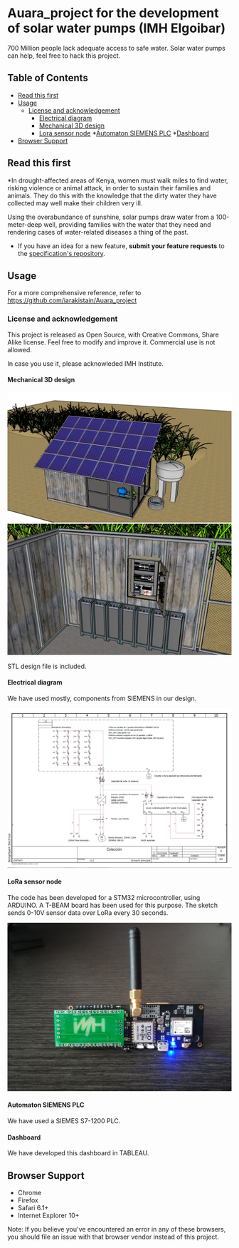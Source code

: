 # Auara_project for the development of solar water pumps  (IMH Elgoibar)


700 Million people lack adequate access to safe water. Solar water pumps 
can help, feel free to hack this project.

## Table of Contents

* [Read this first](#read-this-first)
* [Usage](#usage)
  * [License and acknowledgement](#license)
    * [Electrical diagram](#electrical-diagram)
    * [Mechanical 3D design](#mechanical-3d-design)
    * [Lora sensor node](#lora-sensor-node)
	 *[Automaton SIEMENS PLC](#automation-siemens-plc)
	 *[Dashboard](#dashboard)
* [Browser Support](#browser-support)

## Read this first

*In drought-affected areas of Kenya, women must walk miles to find water, risking violence or animal 
attack, in order to sustain their families and animals. They do this with the knowledge that the dirty 
water they have collected may well make their children very ill.

Using the overabundance of sunshine,  solar pumps draw water from a 100-meter-deep well, providing 
families with the water that they need and rendering cases of water-related diseases a 
thing of the past.

* If you have an idea for a new feature, **submit your feature
  requests** to the [specification's repository](https://github.com/iarakistain/Auara_project/issues).
  

## Usage

For a more comprehensive reference, refer to
https://github.com/iarakistain/Auara_project

### License and acknowledgement

This project is released as Open Source, with Creative Commons, 
Share Alike license. Feel free to modify and improve it. Commercial
use is not allowed. 

In case you use it, please acknowleded IMH Institute. 

#### Mechanical 3D design

![Alt text](img/mechanical.jpg)
![Alt text](img/electric3D.jpg)

STL design file is included.


#### Electrical diagram

We have used mostly, components from SIEMENS in our design. 

![Alt text](img/electric.jpg)


#### LoRa sensor node

The code has been developed for a STM32 microcontroller, using ARDUINO. A T-BEAM board has been used for this purpose. The sketch sends 0-10V sensor data over LoRa every 30 seconds.

![Alt text](img/LoRaNODE.jpg)

#### Automaton SIEMENS PLC

We have used a SIEMES S7-1200 PLC. 

#### Dashboard

We have developed this dashboard in TABLEAU. 

## Browser Support

- Chrome
- Firefox
- Safari 6.1+
- Internet Explorer 10+

Note: If you believe you've encountered an error in any of these browsers, you should file
an issue with that browser vendor instead of this project.


  [fetch specification]: https://fetch.spec.whatwg.org
  [cors]: https://developer.mozilla.org/en-US/docs/Web/HTTP/Access_control_CORS
    "Cross-origin resource sharing"
  [csrf]: https://www.owasp.org/index.php/Cross-Site_Request_Forgery_(CSRF)_Prevention_Cheat_Sheet
    "Cross-site request forgery"
  [forbidden header name]: https://developer.mozilla.org/en-US/docs/Glossary/Forbidden_header_name
  [releases]: https://github.com/github/fetch/releases
